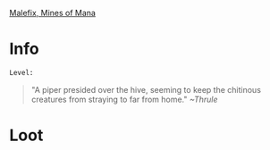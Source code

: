 <!-- TITLE: A Baby Mana Crawler -->

[Malefix, Mines of Mana](malefix)

# Info

```perl
Level: 
```
> "A piper presided over the hive, seeming to keep the chitinous creatures from straying to far from home."
> *~Thrule*


# Loot